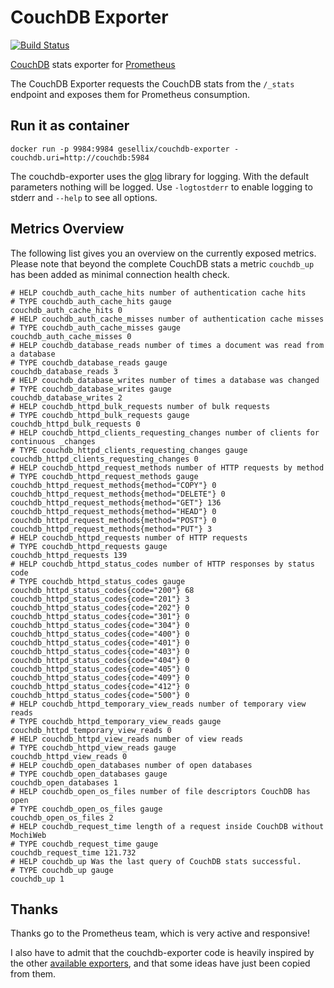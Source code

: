 # CouchDB Exporter

[![Build Status](https://travis-ci.org/gesellix/couchdb-exporter.svg?branch=master)](https://travis-ci.org/gesellix/couchdb-exporter)

[CouchDB](http://couchdb.apache.org/) stats exporter for [Prometheus](http://prometheus.io/)

The CouchDB Exporter requests the CouchDB stats from the `/_stats` endpoint and 
exposes them for Prometheus consumption.

## Run it as container

```
docker run -p 9984:9984 gesellix/couchdb-exporter -couchdb.uri=http://couchdb:5984
```

The couchdb-exporter uses the [glog](https://godoc.org/github.com/golang/glog) library for logging.
With the default parameters nothing will be logged.
Use `-logtostderr` to enable logging to stderr and `--help` to see all options.

## Metrics Overview
The following list gives you an overview on the currently exposed metrics.
Please note that beyond the complete CouchDB stats a metric `couchdb_up` has been
added as minimal connection health check.

```
# HELP couchdb_auth_cache_hits number of authentication cache hits
# TYPE couchdb_auth_cache_hits gauge
couchdb_auth_cache_hits 0
# HELP couchdb_auth_cache_misses number of authentication cache misses
# TYPE couchdb_auth_cache_misses gauge
couchdb_auth_cache_misses 0
# HELP couchdb_database_reads number of times a document was read from a database
# TYPE couchdb_database_reads gauge
couchdb_database_reads 3
# HELP couchdb_database_writes number of times a database was changed
# TYPE couchdb_database_writes gauge
couchdb_database_writes 2
# HELP couchdb_httpd_bulk_requests number of bulk requests
# TYPE couchdb_httpd_bulk_requests gauge
couchdb_httpd_bulk_requests 0
# HELP couchdb_httpd_clients_requesting_changes number of clients for continuous _changes
# TYPE couchdb_httpd_clients_requesting_changes gauge
couchdb_httpd_clients_requesting_changes 0
# HELP couchdb_httpd_request_methods number of HTTP requests by method
# TYPE couchdb_httpd_request_methods gauge
couchdb_httpd_request_methods{method="COPY"} 0
couchdb_httpd_request_methods{method="DELETE"} 0
couchdb_httpd_request_methods{method="GET"} 136
couchdb_httpd_request_methods{method="HEAD"} 0
couchdb_httpd_request_methods{method="POST"} 0
couchdb_httpd_request_methods{method="PUT"} 3
# HELP couchdb_httpd_requests number of HTTP requests
# TYPE couchdb_httpd_requests gauge
couchdb_httpd_requests 139
# HELP couchdb_httpd_status_codes number of HTTP responses by status code
# TYPE couchdb_httpd_status_codes gauge
couchdb_httpd_status_codes{code="200"} 68
couchdb_httpd_status_codes{code="201"} 3
couchdb_httpd_status_codes{code="202"} 0
couchdb_httpd_status_codes{code="301"} 0
couchdb_httpd_status_codes{code="304"} 0
couchdb_httpd_status_codes{code="400"} 0
couchdb_httpd_status_codes{code="401"} 0
couchdb_httpd_status_codes{code="403"} 0
couchdb_httpd_status_codes{code="404"} 0
couchdb_httpd_status_codes{code="405"} 0
couchdb_httpd_status_codes{code="409"} 0
couchdb_httpd_status_codes{code="412"} 0
couchdb_httpd_status_codes{code="500"} 0
# HELP couchdb_httpd_temporary_view_reads number of temporary view reads
# TYPE couchdb_httpd_temporary_view_reads gauge
couchdb_httpd_temporary_view_reads 0
# HELP couchdb_httpd_view_reads number of view reads
# TYPE couchdb_httpd_view_reads gauge
couchdb_httpd_view_reads 0
# HELP couchdb_open_databases number of open databases
# TYPE couchdb_open_databases gauge
couchdb_open_databases 1
# HELP couchdb_open_os_files number of file descriptors CouchDB has open
# TYPE couchdb_open_os_files gauge
couchdb_open_os_files 2
# HELP couchdb_request_time length of a request inside CouchDB without MochiWeb
# TYPE couchdb_request_time gauge
couchdb_request_time 121.732
# HELP couchdb_up Was the last query of CouchDB stats successful.
# TYPE couchdb_up gauge
couchdb_up 1
```

## Thanks

Thanks go to the Prometheus team, which is very active and responsive!

I also have to admit that the couchdb-exporter code is heavily inspired by 
the other [available exporters](http://prometheus.io/docs/instrumenting/exporters/), 
and that some ideas have just been copied from them.
